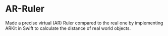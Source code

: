 # AR-Ruler
Made a precise virtual (AR) Ruler compared to the real one by implementing ARKit in Swift to calculate the distance of real world objects.
